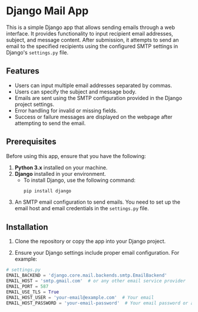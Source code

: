 # Django Mail App

This is a simple Django app that allows sending emails through a web interface. It provides functionality to input recipient email addresses, subject, and message content. After submission, it attempts to send an email to the specified recipients using the configured SMTP settings in Django's `settings.py` file.

## Features
- Users can input multiple email addresses separated by commas.
- Users can specify the subject and message body.
- Emails are sent using the SMTP configuration provided in the Django project settings.
- Error handling for invalid or missing fields.
- Success or failure messages are displayed on the webpage after attempting to send the email.

## Prerequisites

Before using this app, ensure that you have the following:

1. **Python 3.x** installed on your machine.
2. **Django** installed in your environment.
   - To install Django, use the following command:
     ```bash
     pip install django
     ```
3. An SMTP email configuration to send emails. You need to set up the email host and email credentials in the `settings.py` file.

## Installation

1. Clone the repository or copy the app into your Django project.

2. Ensure your Django settings include proper email configuration. For example:

```python
# settings.py
EMAIL_BACKEND = 'django.core.mail.backends.smtp.EmailBackend'
EMAIL_HOST = 'smtp.gmail.com'  # or any other email service provider
EMAIL_PORT = 587
EMAIL_USE_TLS = True
EMAIL_HOST_USER = 'your-email@example.com'  # Your email
EMAIL_HOST_PASSWORD = 'your-email-password'  # Your email password or app-specific password
